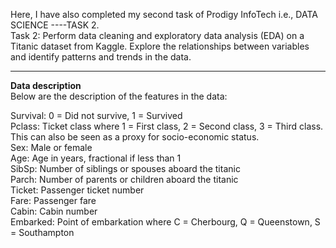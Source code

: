 Here, I have also completed my second task of Prodigy InfoTech i.e., DATA SCIENCE ----TASK 2.</br> 
Task 2: Perform data cleaning and exploratory data analysis (EDA) on a Titanic dataset from Kaggle. Explore the relationships between variables and identify patterns and trends in the data.
________________________________________________________________________________________________________________________________________________________________________________
**Data description**</br> 
Below are the description of the features in the data:

Survival: 0 = Did not survive, 1 = Survived</br>
Pclass: Ticket class where 1 = First class, 2 = Second class, 3 = Third class. This can also be seen as a proxy for socio-economic status.</br>
Sex: Male or female</br>
Age: Age in years, fractional if less than 1</br>
SibSp: Number of siblings or spouses aboard the titanic</br>
Parch: Number of parents or children aboard the titanic</br>
Ticket: Passenger ticket number</br>
Fare: Passenger fare</br>
Cabin: Cabin number</br>
Embarked: Point of embarkation where C = Cherbourg, Q = Queenstown, S = Southampton
